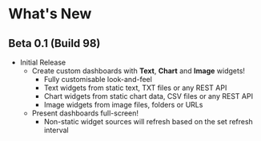 # What's New

## Beta 0.1 (Build 98)
*   Initial Release
    *   Create custom dashboards with **Text**, **Chart** and **Image** widgets!
        *   Fully customisable look-and-feel
        *   Text widgets from static text, TXT files or any REST API
        *   Chart widgets from static chart data, CSV files or any REST API
        *   Image widgets from image files, folders or URLs
    *   Present dashboards full-screen!
        *   Non-static widget sources will refresh based on the set refresh interval
